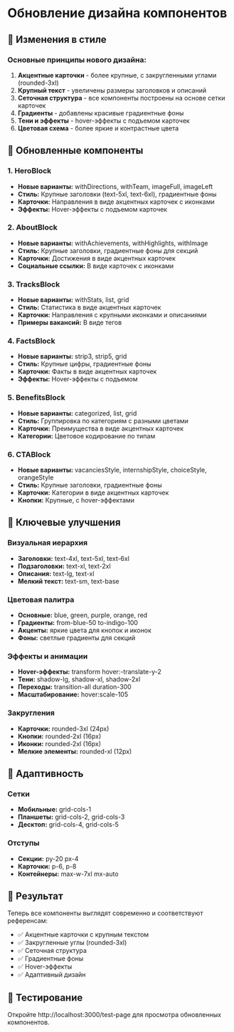 # Обновление дизайна компонентов

## 🎨 Изменения в стиле

### Основные принципы нового дизайна:

1. **Акцентные карточки** - более крупные, с закругленными углами (rounded-3xl)
2. **Крупный текст** - увеличены размеры заголовков и описаний
3. **Сеточная структура** - все компоненты построены на основе сетки карточек
4. **Градиенты** - добавлены красивые градиентные фоны
5. **Тени и эффекты** - hover-эффекты с подъемом карточек
6. **Цветовая схема** - более яркие и контрастные цвета

## 🔄 Обновленные компоненты

### 1. HeroBlock
- **Новые варианты:** withDirections, withTeam, imageFull, imageLeft
- **Стиль:** Крупные заголовки (text-5xl, text-6xl), градиентные фоны
- **Карточки:** Направления в виде акцентных карточек с иконками
- **Эффекты:** Hover-эффекты с подъемом карточек

### 2. AboutBlock
- **Новые варианты:** withAchievements, withHighlights, withImage
- **Стиль:** Крупные заголовки, градиентные фоны для секций
- **Карточки:** Достижения в виде акцентных карточек
- **Социальные ссылки:** В виде карточек с иконками

### 3. TracksBlock
- **Новые варианты:** withStats, list, grid
- **Стиль:** Статистика в виде акцентных карточек
- **Карточки:** Направления с крупными иконками и описаниями
- **Примеры вакансий:** В виде тегов

### 4. FactsBlock
- **Новые варианты:** strip3, strip5, grid
- **Стиль:** Крупные цифры, градиентные фоны
- **Карточки:** Факты в виде акцентных карточек
- **Эффекты:** Hover-эффекты с подъемом

### 5. BenefitsBlock
- **Новые варианты:** categorized, list, grid
- **Стиль:** Группировка по категориям с разными цветами
- **Карточки:** Преимущества в виде акцентных карточек
- **Категории:** Цветовое кодирование по типам

### 6. CTABlock
- **Новые варианты:** vacanciesStyle, internshipStyle, choiceStyle, orangeStyle
- **Стиль:** Крупные заголовки, градиентные фоны
- **Карточки:** Категории в виде акцентных карточек
- **Кнопки:** Крупные, с hover-эффектами

## 🎯 Ключевые улучшения

### Визуальная иерархия
- **Заголовки:** text-4xl, text-5xl, text-6xl
- **Подзаголовки:** text-xl, text-2xl
- **Описания:** text-lg, text-xl
- **Мелкий текст:** text-sm, text-base

### Цветовая палитра
- **Основные:** blue, green, purple, orange, red
- **Градиенты:** from-blue-50 to-indigo-100
- **Акценты:** яркие цвета для кнопок и иконок
- **Фоны:** светлые градиенты для секций

### Эффекты и анимации
- **Hover-эффекты:** transform hover:-translate-y-2
- **Тени:** shadow-lg, shadow-xl, shadow-2xl
- **Переходы:** transition-all duration-300
- **Масштабирование:** hover:scale-105

### Закругления
- **Карточки:** rounded-3xl (24px)
- **Кнопки:** rounded-2xl (16px)
- **Иконки:** rounded-2xl (16px)
- **Мелкие элементы:** rounded-xl (12px)

## 📱 Адаптивность

### Сетки
- **Мобильные:** grid-cols-1
- **Планшеты:** grid-cols-2, grid-cols-3
- **Десктоп:** grid-cols-4, grid-cols-5

### Отступы
- **Секции:** py-20 px-4
- **Карточки:** p-6, p-8
- **Контейнеры:** max-w-7xl mx-auto

## 🚀 Результат

Теперь все компоненты выглядят современно и соответствуют референсам:
- ✅ Акцентные карточки с крупным текстом
- ✅ Закругленные углы (rounded-3xl)
- ✅ Сеточная структура
- ✅ Градиентные фоны
- ✅ Hover-эффекты
- ✅ Адаптивный дизайн

## 🔗 Тестирование

Откройте http://localhost:3000/test-page для просмотра обновленных компонентов.
